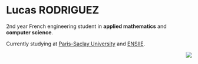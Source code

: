 # Lucas RODRIGUEZ

2nd year French engineering student in **applied mathematics** and **computer science**.

Currently studying at [Paris-Saclay University](https://www.universite-paris-saclay.fr/en) and [ENSIIE](https://www.ensiie.fr/).

<img align="right" src="https://github-readme-stats.vercel.app/api?username=lcsrodriguez&count_private=true&include_all_commits=true"/>


<!---
lcsrodriguez/lcsrodriguez is a ✨ special ✨ repository because its `README.md` (this file) appears on your GitHub profile.
You can click the Preview link to take a look at your changes.
--->
